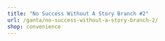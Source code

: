 ```yaml
---
title: "No Success Without A Story Branch #2"
url: /ganta/no-success-without-a-story-branch-2/
shop: convenience
---
```


